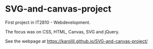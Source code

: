 # SVG-and-canvas-project
First project in IT2810 - Webdevelopment.

The focus was on CSS, HTML, Canvas, SVG and jQuery.

See the webpage at https://karolill.github.io/SVG-and-canvas-project/
